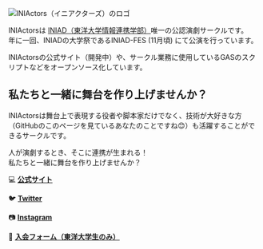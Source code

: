 ![INIActors（イニアクターズ）のロゴ](https://user-images.githubusercontent.com/49315610/159500832-5dfa2020-5b2b-4d17-8f93-d1160032fc0d.png)

INIActorsは [INIAD（東洋大学情報連携学部）](https://www.iniad.org/)唯一の公認演劇サークルです。  
年に一回、INIADの大学祭であるINIAD-FES (11月頃) にて公演を行っています。  

  
INIActorsの公式サイト（開発中）や、サークル業務に使用しているGASのスクリプトなどをオープンソース化しています。    

## 私たちと一緒に舞台を作り上げませんか？

INIActorsは舞台上で表現する役者や脚本家だけでなく、技術が大好きな方（GitHubのこのページを見ているあなたのことですね😊）も活躍することができるサークルです。
    
人が演劇するとき、そこに連携が生まれる！  
私たちと一緒に舞台を作り上げませんか？
  

💻  **[公式サイト](https://sites.google.com/iniad.org/iniad-engeki/)**

🐦  **[Twitter](https://twitter.com/iniactors)**

📷  **[Instagram](https://www.instagram.com/iniactors/)**
  
👋  **[入会フォーム（東洋大学生のみ）](https://forms.gle/znb3VNiaWgZ6ddyB8)**

